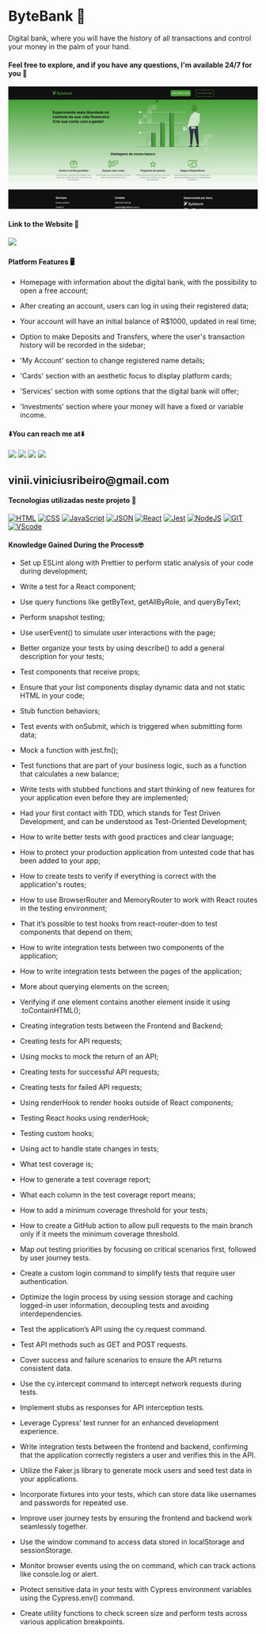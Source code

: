 # ByteBank 🏧

Digital bank, where you will have the history of all transactions and control your money in the palm of your hand.

#### Feel free to explore, and if you have any questions, I'm available 24/7 for you 🫵

<div>
    <img src='./public/ByteBank.gif'/>
</div>

#### Link to the Website 🎯

<div>
    <a href="https://bytebank-sooty.vercel.app" target="_blank"><img src="https://img.shields.io/badge/website-000000?style=for-the-badge&logo=About.me&logoColor=white" target="_blank"></a>
</div>

#### Platform Features 🖥️

- Homepage with information about the digital bank, with the possibility to open a free account;

- After creating an account, users can log in using their registered data;

- Your account will have an initial balance of R$1000, updated in real time;

- Option to make Deposits and Transfers, where the user's transaction history will be recorded in the sidebar;

- 'My Account' section to change registered name details;

- 'Cards' section with an aesthetic focus to display platform cards;

- 'Services' section with some options that the digital bank will offer;

- 'Investments' section where your money will have a fixed or variable income.

#### ⬇️You can reach me at⬇️

<div> 
    <a href="https://www.linkedin.com/in/vinicius-ribeiro-4690741ba/" target="_blank"><img src="https://img.shields.io/badge/LinkedIn-0077B5?style=for-the-badge&logo=linkedin&logoColor=white" target="_blank"></a>
    <a href="https://wa.me/5511943232223" target="_blank"><img src="https://img.shields.io/badge/WhatsApp-25D366?style=for-the-badge&logo=whatsapp&logoColor=white" target="_blank"></a>
    <a href="www.youtube.com/@Devdebotas" target="_blank"><img src="https://img.shields.io/badge/YouTube-FF0000?style=for-the-badge&logo=youtube&logoColor=white" target="_blank"></a>
    <a href="vinii.viniciusribeiro@gmail.com" target="_blank"><img src="https://img.shields.io/badge/Gmail-D14836?style=for-the-badge&logo=gmail&logoColor=white" target="_blank"></a> 
    <h2>vinii.viniciusribeiro@gmail.com</h2>
</div>

#### Tecnologias utilizadas neste projeto 🤖

[![HTML](https://img.shields.io/badge/HTML-239120?style=for-the-badge&logo=html5&logoColor=white)](#)
[![CSS](https://img.shields.io/badge/CSS-239120?&style=for-the-badge&logo=css3&logoColor=white)](#)
[![JavaScript](https://img.shields.io/badge/JavaScript-323330?style=for-the-badge&logo=javascript&logoColor=F7DF1E)](#)
[![JSON](https://img.shields.io/badge/json%20web%20tokens-323330?style=for-the-badge&logo=json-web-tokens&logoColor=pink)](#)
[![React](https://img.shields.io/badge/React-20232A?style=for-the-badge&logo=react&logoColor=61DAFB)](#)
[![Jest](https://img.shields.io/badge/Jest-323330?style=for-the-badge&logo=Jest&logoColor=white)](#)
[![NodeJS](https://img.shields.io/badge/Node.js-43853D?style=for-the-badge&logo=node.js&logoColor=white)](#)
[![GIT](https://img.shields.io/badge/GIT-E44C30?style=for-the-badge&logo=git&logoColor=white)](#)
[![VScode](https://img.shields.io/badge/Made%20for-VSCode-1f425f.svg)](#)

#### Knowledge Gained During the Process🤓

- Set up ESLint along with Prettier to perform static analysis of your code during development;

- Write a test for a React component;

- Use query functions like getByText, getAllByRole, and queryByText;

- Perform snapshot testing;

- Use userEvent() to simulate user interactions with the page;

- Better organize your tests by using describe() to add a general description for your tests;

- Test components that receive props;

- Ensure that your list components display dynamic data and not static HTML in your code;

- Stub function behaviors;

- Test events with onSubmit, which is triggered when submitting form data;

- Mock a function with jest.fn();

- Test functions that are part of your business logic, such as a function that calculates a new balance;

- Write tests with stubbed functions and start thinking of new features for your application even before they are implemented;

- Had your first contact with TDD, which stands for Test Driven Development, and can be understood as Test-Oriented Development;

- How to write better tests with good practices and clear language;

- How to protect your production application from untested code that has been added to your app;

- How to create tests to verify if everything is correct with the application's routes;

- How to use BrowserRouter and MemoryRouter to work with React routes in the testing environment;

- That it’s possible to test hooks from react-router-dom to test components that depend on them;

- How to write integration tests between two components of the application;

- How to write integration tests between the pages of the application;

- More about querying elements on the screen;

- Verifying if one element contains another element inside it using .toContainHTML();

- Creating integration tests between the Frontend and Backend;

- Creating tests for API requests;

- Using mocks to mock the return of an API;

- Creating tests for successful API requests;

- Creating tests for failed API requests;

- Using renderHook to render hooks outside of React components;

- Testing React hooks using renderHook;

- Testing custom hooks;

- Using act to handle state changes in tests;

- What test coverage is;

- How to generate a test coverage report;

- What each column in the test coverage report means;

- How to add a minimum coverage threshold for your tests;

- How to create a GitHub action to allow pull requests to the main branch only if it meets the minimum coverage threshold.

- Map out testing priorities by focusing on critical scenarios first, followed by user journey tests.

- Create a custom login command to simplify tests that require user authentication.

- Optimize the login process by using session storage and caching logged-in user information, decoupling tests and avoiding interdependencies.

- Test the application’s API using the cy.request command.

- Test API methods such as GET and POST requests.

- Cover success and failure scenarios to ensure the API returns consistent data.

- Use the cy.intercept command to intercept network requests during tests.

- Implement stubs as responses for API interception tests.

- Leverage Cypress’ test runner for an enhanced development experience.

- Write integration tests between the frontend and backend, confirming that the application correctly registers a user and verifies this in the API.

- Utilize the Faker.js library to generate mock users and seed test data in your applications.

- Incorporate fixtures into your tests, which can store data like usernames and passwords for repeated use.

- Improve user journey tests by ensuring the frontend and backend work seamlessly together.

- Use the window command to access data stored in localStorage and sessionStorage.

- Monitor browser events using the on command, which can track actions like console.log or alert.

- Protect sensitive data in your tests with Cypress environment variables using the Cypress.env() command.

- Create utility functions to check screen size and perform tests across various application breakpoints.
